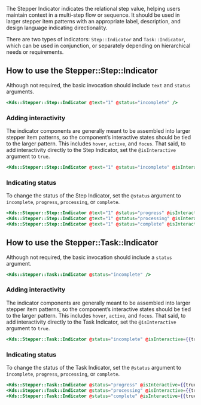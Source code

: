 The Stepper Indicator indicates the relational step value, helping users maintain context in a multi-step flow or sequence. It should be used in larger stepper item patterns with an appropriate label, description, and design language indicating directionality.

There are two types of indicators: `Step::Indicator` and `Task::Indicator`, which can be used in conjunction, or separately depending on hierarchical needs or requirements.


## How to use the Stepper::Step::Indicator

Although not required, the basic invocation should include `text` and `status` arguments.

```handlebars
<Kds::Stepper::Step::Indicator @text="1" @status="incomplete" />
```

### Adding interactivity

The indicator components are generally meant to be assembled into larger stepper item patterns, so the component’s interactive states should be tied to the larger pattern. This includes `hover`, `active`, and `focus`. That said, to add interactivity directly to the Step Indicator, set the `@isInteractive` argument to `true`.

```handlebars
<Kds::Stepper::Step::Indicator @text="1" @status="incomplete" @isInteractive={{true}} />
```

### Indicating status

To change the status of the Step Indicator, set the `@status` argument to `incomplete`, `progress`, `processing`, or `complete`.

```handlebars
<Kds::Stepper::Step::Indicator @text="1" @status="progress" @isInteractive={{true}} />
<Kds::Stepper::Step::Indicator @text="1" @status="processing" @isInteractive={{true}} />
<Kds::Stepper::Step::Indicator @text="1" @status="complete" @isInteractive={{true}} />
```

## How to use the Stepper::Task::Indicator

Although not required, the basic invocation should include a `status` argument.

```handlebars
<Kds::Stepper::Task::Indicator @status="incomplete" />
```

### Adding interactivity

The indicator components are generally meant to be assembled into larger stepper item patterns, so the component’s interactive states should be tied to the larger pattern. This includes `hover`, `active`, and `focus`. That said, to add interactivity directly to the Task Indicator, set the `@isInteractive` argument to `true`.

```handlebars
<Kds::Stepper::Task::Indicator @status="incomplete" @isInteractive={{true}} />
```

### Indicating status

To change the status of the Task Indicator, set the `@status` argument to `incomplete`, `progress`, `processing`, or `complete`.

```handlebars
<Kds::Stepper::Task::Indicator @status="progress" @isInteractive={{true}} />
<Kds::Stepper::Task::Indicator @status="processing" @isInteractive={{true}} />
<Kds::Stepper::Task::Indicator @status="complete" @isInteractive={{true}} />
```
